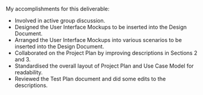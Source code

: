 My accomplishments for this deliverable:
- Involved in active group discussion.
- Designed the User Interface Mockups to be inserted into the Design Document.
- Arranged the User Interface Mockups into various scenarios to be inserted into the Design Document.
- Collaborated on the Project Plan by improving descriptions in Sections 2 and 3.
- Standardised the overall layout of Project Plan and Use Case Model for readability.
- Reviewed the Test Plan document and did some edits to the descriptions.
